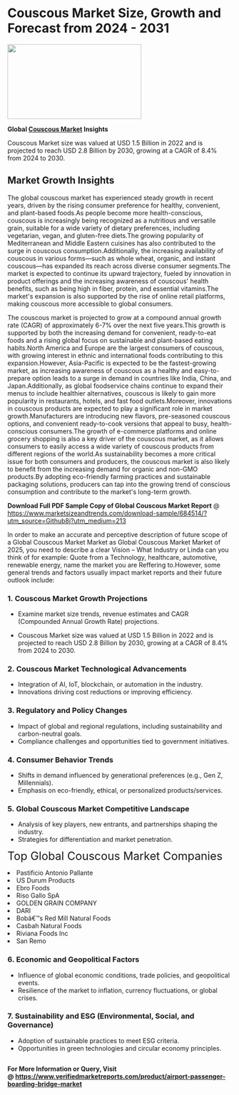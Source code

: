 <H1>Couscous Market Size, Growth and Forecast from 2024 - 2031</H1><img class="aligncenter size-medium wp-image-584254" src="https://thirdeyenews.in/wp-content/uploads/2024/09/Global-Market-Research-300x168.jpeg" alt="" width="300" height="168" /><p><strong>Global&nbsp;<a href="https://www.marketsizeandtrends.com/download-sample/684514/?utm_source=Github8j?utm_medium=213">Couscous Market</a> Insights</strong></p><p>Couscous Market size was valued at USD 1.5 Billion in 2022 and is projected to reach USD 2.8 Billion by 2030, growing at a CAGR of 8.4% from 2024 to 2030.</p><p><h2>Market Growth Insights</h2> <p>The global couscous market has experienced steady growth in recent years, driven by the rising consumer preference for healthy, convenient, and plant-based foods.As people become more health-conscious, couscous is increasingly being recognized as a nutritious and versatile grain, suitable for a wide variety of dietary preferences, including vegetarian, vegan, and gluten-free diets.The growing popularity of Mediterranean and Middle Eastern cuisines has also contributed to the surge in couscous consumption.Additionally, the increasing availability of couscous in various forms—such as whole wheat, organic, and instant couscous—has expanded its reach across diverse consumer segments.The market is expected to continue its upward trajectory, fueled by innovation in product offerings and the increasing awareness of couscous' health benefits, such as being high in fiber, protein, and essential vitamins.The market's expansion is also supported by the rise of online retail platforms, making couscous more accessible to global consumers. </p> <p>The couscous market is projected to grow at a compound annual growth rate (CAGR) of approximately 6-7% over the next five years.This growth is supported by both the increasing demand for convenient, ready-to-eat foods and a rising global focus on sustainable and plant-based eating habits.North America and Europe are the largest consumers of couscous, with growing interest in ethnic and international foods contributing to this expansion.However, Asia-Pacific is expected to be the fastest-growing market, as increasing awareness of couscous as a healthy and easy-to-prepare option leads to a surge in demand in countries like India, China, and Japan.Additionally, as global foodservice chains continue to expand their menus to include healthier alternatives, couscous is likely to gain more popularity in restaurants, hotels, and fast food outlets.Moreover, innovations in couscous products are expected to play a significant role in market growth.Manufacturers are introducing new flavors, pre-seasoned couscous options, and convenient ready-to-cook versions that appeal to busy, health-conscious consumers.The growth of e-commerce platforms and online grocery shopping is also a key driver of the couscous market, as it allows consumers to easily access a wide variety of couscous products from different regions of the world.As sustainability becomes a more critical issue for both consumers and producers, the couscous market is also likely to benefit from the increasing demand for organic and non-GMO products.By adopting eco-friendly farming practices and sustainable packaging solutions, producers can tap into the growing trend of conscious consumption and contribute to the market's long-term growth.</p><p><span class=""><strong>Download Full PDF Sample Copy of Global Couscous Market Report</strong> @ <a href="https://www.marketsizeandtrends.com/download-sample/684514/?utm_source=Github8j?utm_medium=213" target="_blank">https://www.marketsizeandtrends.com/download-sample/684514/?utm_source=Github8j?utm_medium=213</a></span></p><p>In order to make an accurate and perceptive description of future scope of a Global&nbsp;Couscous Market Market as Global&nbsp;Couscous Market Market of 2025, you need to describe a clear Vision &ndash; What Industry or Linda can you think of for example: Quote from a Technology, healthcare, automotive, renewable energy, name the market you are Reffering to.However, some general trends and factors usually impact market reports and their future outlook include:</p><h3>1.&nbsp;<strong>Couscous Market Growth Projections</strong></h3><ul><li>Examine market size trends, revenue estimates and CAGR (Compounded Annual Growth Rate) projections.</li><li><p>Couscous Market size was valued at USD 1.5 Billion in 2022 and is projected to reach USD 2.8 Billion by 2030, growing at a CAGR of 8.4% from 2024 to 2030.</p></li></ul><h3>2.&nbsp;<strong>Couscous Market Technological Advancements</strong></h3><ul><li>Integration of AI, IoT, blockchain, or automation in the industry.</li><li>Innovations driving cost reductions or improving efficiency.</li></ul><h3>3.&nbsp;<strong>Regulatory and Policy Changes</strong></h3><ul><li>Impact of global and regional regulations, including sustainability and carbon-neutral goals.</li><li>Compliance challenges and opportunities tied to government initiatives.</li></ul><h3>4.&nbsp;<strong>Consumer Behavior Trends</strong></h3><ul><li>Shifts in demand influenced by generational preferences (e.g., Gen Z, Millennials).</li><li>Emphasis on eco-friendly, ethical, or personalized products/services.</li></ul><h3>5.&nbsp;<strong>Global Couscous Market Competitive Landscape</strong></h3><ul><li>Analysis of key players, new entrants, and partnerships shaping the industry.</li><li>Strategies for differentiation and market penetration.</li></ul><p data-pm-slice="1 1 []"><span style="color: inherit; font-family: inherit; font-size: 25px;">Top Global Couscous Market Companies</span></p><div class="" data-test-id=""><p><li>Pastificio Antonio Pallante</li><li> US Durum Products</li><li> Ebro Foods</li><li> Riso Gallo SpA</li><li> GOLDEN GRAIN COMPANY</li><li> DARI</li><li> Bobâ€™s Red Mill Natural Foods</li><li> Casbah Natural Foods</li><li> Riviana Foods Inc</li><li> San Remo</li></p></div><h3>6.&nbsp;<strong>Economic and Geopolitical Factors</strong></h3><ul><li>Influence of global economic conditions, trade policies, and geopolitical events.</li><li>Resilience of the market to inflation, currency fluctuations, or global crises.</li></ul><h3>7.&nbsp;<strong>Sustainability and ESG (Environmental, Social, and Governance)</strong></h3><ul><li>Adoption of sustainable practices to meet ESG criteria.</li><li>Opportunities in green technologies and circular economy principles.</li></ul><h2><strong style="font-size: 14px;">For More Information or Query, Visit @&nbsp;</strong><a style="background-color: #ffffff; font-size: 14px;" href="https://www.marketsizeandtrends.com/report/couscous-market/" target="_blank">https://www.verifiedmarketreports.com/product/airport-passenger-boarding-bridge-market</a></h2>